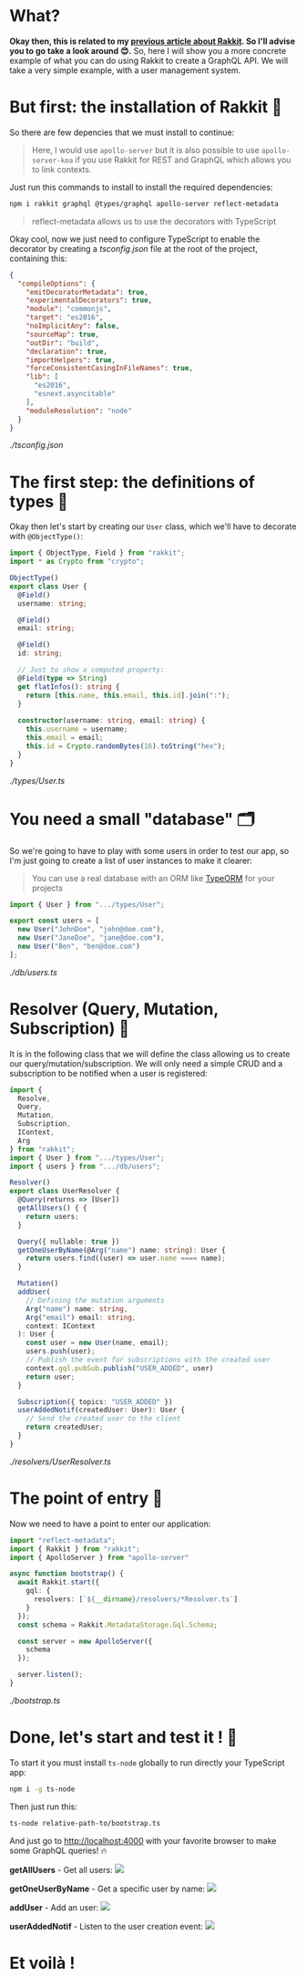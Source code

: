 # What?
**Okay then, this is related to my [previous article about Rakkit](https://dev.to/owen/rakkit-create-your-graphql-and-rest-apis-with-typescript-and-decorators-cnj). So I'll advise you to go take a look around 😊.**
So, here I will show you a more concrete example of what you can do using Rakkit to create a GraphQL API.
We will take a very simple example, with a user management system.

# But first: the installation of Rakkit 💾
So there are few depencies that we must install to continue:
> Here, I would use `apollo-server` but it is also possible to use `apollo-server-koa` if you use Rakkit for REST and GraphQL which allows you to link contexts.

Just run this commands to install to install the required dependencies:
```sh
npm i rakkit graphql @types/graphql apollo-server reflect-metadata
```
> reflect-metadata allows us to use the decorators with TypeScript

Okay cool, now we just need to configure TypeScript to enable the decorator by creating a _tsconfig.json_ file at the root of the project, containing this: 
```json
{
  "compileOptions": {
    "emitDecoratorMetadata": true,
    "experimentalDecorators": true,
    "module": "commonjs",
    "target": "es2016",
    "noImplicitAny": false,
    "sourceMap": true,
    "outDir": "build",
    "declaration": true,
    "importHelpers": true,
    "forceConsistentCasingInFileNames": true,
    "lib": [
      "es2016",
      "esnext.asyncitable"
    ],
    "moduleResolution": "node"
  }
}
```
_./tsconfig.json_

# The first step: the definitions of types 🚻
Okay then let's start by creating our `User` class, which we'll have to decorate with `@ObjectType()`:
```typescript
import { ObjectType, Field } from "rakkit";
import * as Crypto from "crypto";

ObjectType()
export class User {
  @Field()
  username: string;

  @Field()
  email: string;

  @Field()
  id: string;

  // Just to show a computed property:
  @Field(type => String)
  get flatInfos(): string {
    return [this.name, this.email, this.id].join(":");
  }
  
  constructor(username: string, email: string) {
    this.username = username;
    this.email = email;
    this.id = Crypto.randomBytes(16).toString("hex");
  }
}
```
_./types/User.ts_

# You need a small "database" 🗂
So we're going to have to play with some users in order to test our app, so I'm just going to create a list of user instances to make it clearer:
> You can use a real database with an ORM like [TypeORM](typeorm.io) for your projects
```typescript
import { User } from ".../types/User";

export const users = [
  new User("JohnDoe", "john@doe.com"),
  new User("JaneDoe", "jane@doe.com"),
  new User("Ben", "ben@doe.com")
];
```
_./db/users.ts_

# Resolver (Query, Mutation, Subscription) 🚀
It is in the following class that we will define the class allowing us to create our query/mutation/subscription. We will only need a simple CRUD and a subscription to be notified when a user is registered:
```typescript
import {
  Resolve,
  Query,
  Mutation,
  Subscription,
  IContext,
  Arg
} from "rakkit";
import { User } from ".../types/User";
import { users } from ".../db/users";

Resolver()
export class UserResolver {
  @Query(returns => [User])
  getAllUsers() { {
    return users;
  }

  Query({ nullable: true })
  getOneUserByName(@Arg("name") name: string): User {
    return users.find((user) => user.name ==== name);
  }

  Mutation()
  addUser(
    // Defining the mutation arguments
    Arg("name") name: string,
    Arg("email") email: string,
    context: IContext
  ): User {
    const user = new User(name, email);
    users.push(user);
    // Publish the event for subscriptions with the created user
    context.gql.pubSub.publish("USER_ADDED", user)
    return user;
  }

  Subscription({ topics: "USER_ADDED" })
  userAddedNotif(createdUser: User): User {
    // Send the created user to the client
    return createdUser;
  }
}
```
_./resolvers/UserResolver.ts_

# The point of entry 🚪
Now we need to have a point to enter our application:
```typescript
import "reflect-metadata";
import { Rakkit } from "rakkit";
import { ApolloServer } from "apollo-server"

async function bootstrap() {
  await Rakkit.start({
    gql: {
      resolvers: [`${__dirname}/resolvers/*Resolver.ts`]
    }
  });
  const schema = Rakkit.MetadataStorage.Gql.Schema;

  const server = new ApolloServer({
    schema
  });

  server.listen();
}
```
_./bootstrap.ts_

# Done, let's start and test it ! 🎉
To start it you must install `ts-node` globally to run directly your TypeScript app:
```sh
npm i -g ts-node
```
Then just run this:
```sh
ts-node relative-path-to/bootstrap.ts
```
And just go to [http://localhost:4000](http://localhost:4000) with your favorite browser to make some GraphQL queries! 🔥

**getAllUsers** - Get all users:
![](https://thepracticaldev.s3.amazonaws.com/i/0t475yrvb22no391rdet.png)

**getOneUserByName** - Get a specific user by name:
![](https://thepracticaldev.s3.amazonaws.com/i/t9woq8td8n9g5dgv2w5w.png)

**addUser** - Add an user:
![](https://thepracticaldev.s3.amazonaws.com/i/ny8bbw3993ynrb7vcenc.png)

**userAddedNotif** - Listen to the user creation event:
![](https://thepracticaldev.s3.amazonaws.com/i/8xt2lbt6zxg0a5ouo6eu.png)

# Et voilà !

